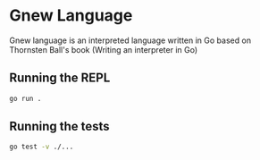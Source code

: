 # Gnew Language

Gnew language is an interpreted language written in Go based on Thornsten Ball's book (Writing an interpreter in Go)

## Running the REPL

```bash
go run .
```

## Running the tests

```bash
go test -v ./...
```
